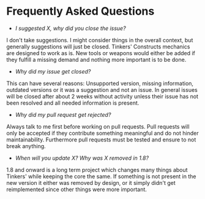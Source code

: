 # Frequently Asked Questions

* _I suggested X, why did you close the issue?_

I don't take suggestions. I might consider things in the overall context, but generally suggestions will just be closed. Tinkers' Constructs mechanics are designed to work as is. New tools or weapons would either be added if they fulfill a missing demand and nothing more important is to be done.

* _Why did my issue get closed?_

This can have several reasons: Unsupported version, missing information, outdated versions or it was a suggestion and not an issue.
In general issues will be closed after about 2 weeks without activity unless their issue has not been resolved and all needed information is present.

* _Why did my pull request get rejected?_

Always talk to me first before working on pull requests. Pull requests will only be accepted if they contribute something meaningful and do not hinder maintainability. Furthermore pull requests must be tested and ensure to not break anything.

* _When will you update X? Why was X removed in 1.8?_

1.8 and onward is a long term project which changes many things about Tinkers' while keeping the core the same. If something is not present in the new version it either was removed by design, or it simply didn't get reimplemented since other things were more important.